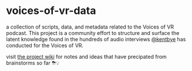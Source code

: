 # voices-of-vr-data

a collection of scripts, data, and metadata related to the Voices of VR podcast. This project is a community effort to structure and surface the latent knowledge found in the hundreds of audio interviews [@kentbye](https://twitter.com/kentbye) has conducted for the Voices of VR.

visit [the project wiki](https://github.com/micahstubbs/voices-of-vr-data/wiki) for notes and ideas that have precipated from brainstorms so far ⛈💡
